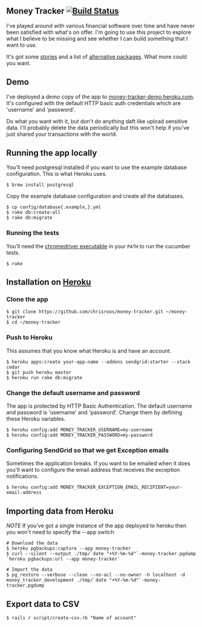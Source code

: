 ## Money Tracker [![Build Status](https://secure.travis-ci.org/chrisroos/money-tracker.png?branch=master)](http://travis-ci.org/chrisroos/money-tracker)

I've played around with various financial software over time and have never been satisfied with what's on offer.  I'm going to use this project to explore what I believe to be missing and see whether I can build something that I want to use.

It's got some [stories](https://www.pivotaltracker.com/projects/290359) and a list of [alternative packages](https://github.com/chrisroos/money-tracker/wiki/Alternatives).  What more could you want.

## Demo

I've deployed a demo copy of the app to [money-tracker-demo.heroku.com](https://money-tracker-demo.heroku.com).  It's configured with the default HTTP basic auth credentials which are 'username' and 'password'.

Do what you want with it, but don't do anything daft like upload sensitive data.  I'll probably delete the data periodically but this won't help if you've just shared your transactions with the world.

## Running the app locally

You'll need postgresql installed if you want to use the example database configuration. This is what Heroku uses.

    $ brew install postgresql

Copy the example database configuration and create all the databases.

    $ cp config/database{.example,}.yml
    $ rake db:create:all
    $ rake db:migrate

### Running the tests

You'll need the [chromedriver executable](http://code.google.com/p/chromium/downloads/list) in your `PATH` to run the cucumber tests.

    $ rake

## Installation on [Heroku](http://www.heroku.com/)

### Clone the app

    $ git clone https://github.com/chrisroos/money-tracker.git ~/money-tracker
    $ cd ~/money-tracker

### Push to Heroku

This assumes that you know what Heroku is and have an account.

    $ heroku apps:create your-app-name --addons sendgrid:starter --stack cedar
    $ git push heroku master
    $ heroku run rake db:migrate

### Change the default username and password

The app is protected by HTTP Basic Authentication.  The default username and password is 'username' and 'password'.  Change them by defining these Heroku variables.

    $ heroku config:add MONEY_TRACKER_USERNAME=my-username
    $ heroku config:add MONEY_TRACKER_PASSWORD=my-password

### Configuring SendGrid so that we get Exception emails

Sometimes the application breaks.  If you want to be emailed when it does you'll want to configure the email address that receives the exception notifications.

    $ heroku config:add MONEY_TRACKER_EXCEPTION_EMAIL_RECIPIENT=your-email-address

## Importing data from Heroku

*NOTE* If you've got a single instance of the app deployed to heroku then you won't need to specify the --app switch

    # Download the data
    $ heroku pgbackups:capture --app money-tracker
    $ curl --silent --output ./tmp/`date "+%Y-%m-%d"`-money-tracker.pgdump `heroku pgbackups:url --app money-tracker`

    # Import the data
    $ pg_restore --verbose --clean --no-acl --no-owner -h localhost -d money_tracker_development ./tmp/`date "+%Y-%m-%d"`-money-tracker.pgdump

## Export data to CSV

    $ rails r script/create-csv.rb "Name of account"
